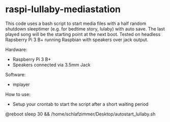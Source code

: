 # raspi-lullaby-mediastation
This code uses a bash script to start media files with a half random shutdown sleeptimer (e.g. for bedtime story, lulaby) with auto save. The last played song will be the starting point at the next boot. Tested on headless Rapsberry Pi 3 B+ running Raspbian with speakers over jack output.

Hardware:
  * Raspberry Pi 3 B+
  * Speakers connected via  3.5mm Jack

Software:
  * mplayer

How to use:
  * Setup your crontab to start the script after a short waiting period
    
  @reboot sleep 30 && /home/schlafzimmer/Desktop/autostart_lullaby.sh
